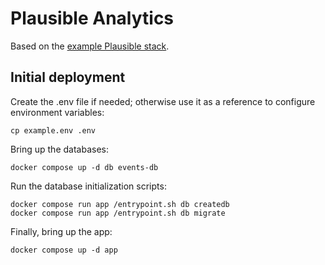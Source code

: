 # Plausible Analytics

Based on the [example Plausible stack](https://github.com/plausible/hosting).

## Initial deployment

Create the .env file if needed; otherwise use it as a reference to configure environment variables:

```
cp example.env .env
```

Bring up the databases:

```
docker compose up -d db events-db
```

Run the database initialization scripts:

```
docker compose run app /entrypoint.sh db createdb
docker compose run app /entrypoint.sh db migrate
```

Finally, bring up the app:

```
docker compose up -d app
```
